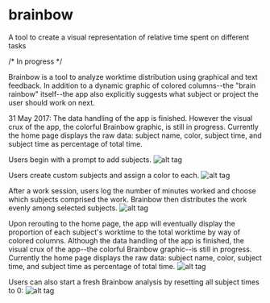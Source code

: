 # brainbow
A tool to create a visual representation of relative time spent on different tasks

/* In progress */

Brainbow is a tool to analyze worktime distribution using graphical and text feedback. In addition to a 
dynamic graphic of colored columns--the "brain rainbow" itself--the app also explicitly suggests what 
subject or project the user should work on next. 

31 May 2017: The data handling of the app is finished. However the visual crux of the app, 
the colorful Brainbow graphic, is still in progress. Currently the home page displays the 
raw data: subject name, color, subject time, and subject time as percentage of total time.

Users begin with a prompt to add subjects.
![alt tag](https://cloud.githubusercontent.com/assets/23560083/26634258/0ce15c5c-45e4-11e7-9653-46cc036a3d5a.png "App at start")


Users create custom subjects and assign a color to each. 
![alt tag](https://cloud.githubusercontent.com/assets/23560083/26634261/0cf7ff0c-45e4-11e7-8cf8-4e3201e3a3c3.png "Add subject")


After a work session, users log the number of minutes worked and choose which subjects comprised the work. 
Brainbow then distributes the work evenly among selected subjects. 
![alt tag](https://cloud.githubusercontent.com/assets/23560083/26634259/0cebe6f4-45e4-11e7-8d51-f63ae353de7c.png "Log worktime")


Upon rerouting to the home page, the app will eventually display the proportion of each subject's worktime to the total 
worktime by way of colored columns. Although the data handling of the app is finished, the visual crux of the app--the colorful Brainbow graphic--is still in progress. Currently the home page displays the raw data: subject name, color, subject time, and subject time as percentage of total time.
![alt tag](https://cloud.githubusercontent.com/assets/23560083/26634256/0ce08822-45e4-11e7-9a55-68020f2244cb.png "Brainbow home page")


Users can also start a fresh Brainbow analysis by resetting all subject times to 0:
![alt tag](https://cloud.githubusercontent.com/assets/23560083/26634257/0ce14e6a-45e4-11e7-9aa2-575604a72aa2.png "Reset Brainbow")

